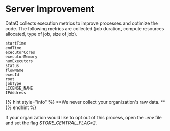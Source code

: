 # Server Improvement

DataQ collects execution metrics to improve processes and optimize the code. The following metrics are collected (job duration, compute resources allocated, type of job, size of job). 

```
startTime
endTime
executorCores
executorMemory
numExecutors
status
flowName
execId
root
jobType
LICENSE_NAME
IPAddress
```

{% hint style="info" %}
**We never collect your organization's raw data. **
{% endhint %}

If your organization would like to opt out of this process, open the _.env_ file and set the flag _STORE_CENTRAL_FLAG=2_.
